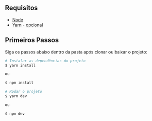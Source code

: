 ## Requisitos

- [Node](https://nodejs.org/en/download/package-manager/current)
- [Yarn - opcional](https://classic.yarnpkg.com/lang/en/docs/install/#windows-stable) 

## Primeiros Passos

Siga os passos abaixo dentro da pasta após clonar ou baixar o projeto:

```bash
# Instalar as dependências do projeto
$ yarn install

ou

$ npm install
```

```bash
# Rodar o projeto
$ yarn dev

ou

$ npm dev
```

